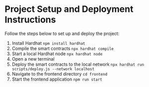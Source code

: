 # Project Setup and Deployment Instructions
Follow the steps below to set up and deploy the project:
1. Install Hardhat 
`npm install hardhat`
2. Compile the smart contracts
`npx hardhat compile`
3. Start a local Hardhat node 
`npx hardhat node`
4. Open a new terminal
5. Deploy the smart contracts to the local network 
`npx hardhat run scripts/deploy.js --network localhost`
6. Navigate to the frontend directory 
`cd frontend`
7. Start the frontend application 
`npm run start`
